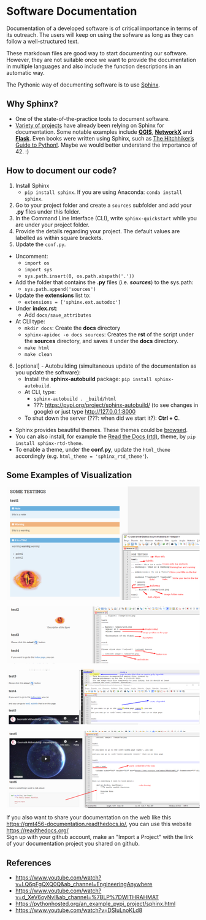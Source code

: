 # Software Documentation
Documentation of a developed software is of critical importance in terms of its outreach. The users will keep on using the sofware as long as they can follow a well-structured text.

These markdown files are good way to start documenting our software. However, they are not suitable once we want to provide the documentation in multiple languages and also include the function descriptions in an automatic way.

The Pythonic way of documenting software is to use [Sphinx](https://www.sphinx-doc.org/en/1.8/index.html).


## Why Sphinx?
* One of the state-of-the-practice tools to document software.
* [Variety of projects](https://www.sphinx-doc.org/en/1.8/examples.html) have already been relying on Sphinx for documentation. Some notable examples include [**QGIS**](https://qgis.org/en/docs/index.html), [**NetworkX**](https://networkx.org/) and [**Flask**](https://flask.palletsprojects.com/en/1.1.x/). Even books were written using Sphinx, such as [The Hitchhiker’s Guide to Python!](https://docs.python-guide.org/). Maybe we would better understand the importance of 42. :)

## How to document our code?

1. Install Sphinx
   * `pip install sphinx`. If you are using Anaconda: `conda install sphinx`.
2. Go to your project folder and create a `sources` subfolder and add your **.py** files under this folder.
3. In the Command Line Interface (CLI), write `sphinx-quickstart` while you are under your project folder.
4. Provide the details regarding your project. The default values are labelled as within square brackets.
5. Update the `conf.py`.
  * Uncomment:
    * `import os`
    * `import sys`
    * `sys.path.insert(0, os.path.abspath('.'))`
  * Add the folder that contains the **.py** files (i.e. ***sources***) to the sys.path:
     * `sys.path.append('sources')`
  * Update the **extensions** list to:
     * `extensions = ['sphinx.ext.autodoc']`
  * Under **index.rst**:
     * Add `docs/save_attributes`
  * At CLI type:
     * `mkdir docs`: Create the **docs** directory
     * `sphinx-apidoc -o docs sources`: Creates the **rst** of the script under the **sources** directory, and saves it under the **docs** directory.  
     * `make html`
     * `make clean`
6. [optional] - Autobuilding (simultaneous update of the documentation as you update the software):
   * Install the **sphinx-autobuild** package: `pip install sphinx-autobuild`.
   * At CLI, type:
      * `sphinx-autobuild . _build/html`
      * ???: https://pypi.org/project/sphinx-autobuild/ (to see changes in google) or just type http://127.0.0.1:8000
   * To shut down the server (???: when did we start it?): **Ctrl + C**.

* Sphinx provides beautiful themes. These themes could be [browsed](https://sphinx-themes.org/).
* You can also install, for example the [Read the Docs (rtd)](https://github.com/readthedocs/sphinx_rtd_theme), theme, by `pip install sphinx-rtd-theme`.
* To enable a theme, under the **conf.py**, update the `html_theme` accordingly (e.g. `html_theme = 'sphinx_rtd_theme'`).

## Some Examples of Visualization
![Image](https://github.com/afkHub/GMT-456-GIS-Programming/blob/master/img/visualization%20(0).png)

![Image](https://github.com/afkHub/GMT-456-GIS-Programming/blob/master/img/visualization%20(1).png)

![Image](https://github.com/afkHub/GMT-456-GIS-Programming/blob/master/img/visualization%20(2).png)

![Image](https://github.com/afkHub/GMT-456-GIS-Programming/blob/master/img/visualization%20(3).png)

If you also want to share your documentation on the web like this https://gmt456-documentation.readthedocs.io/, you can use this website https://readthedocs.org/ <br/>Sign up with your github account, make an "Import a Project" with the link of your documentation project you shared on github.

## References

* https://www.youtube.com/watch?v=LQ6pFgQXQ0Q&ab_channel=EngineeringAnywhere
* https://www.youtube.com/watch?v=d_XeV6oyNvI&ab_channel=%7BLP%7DWITHRAHMAT
* https://pythonhosted.org/an_example_pypi_project/sphinx.html
* https://www.youtube.com/watch?v=DSIuLnoKLd8
